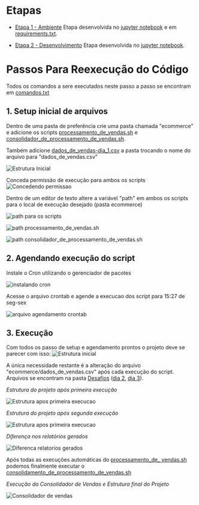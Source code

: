 
# Etapas

* [Etapa 1 - Ambiente](requirements.txt)
Etapa desenvolvida no [jupyter notebook](Desafio.ipynb) e em [requirements.txt](requirements.txt).

* [Etapa 2 - Desenvolvimento](Desafio.ipynb)
Etapa desenvolvida no [jupyter notebook](Desafio.ipynb).

# Passos Para Reexecução do Código

Todos os comandos a sere executados neste passo a passo se encontram em [comandos.txt](./comandos.txt)

## 1. Setup inicial de arquivos

Dentro de uma pasta de preferência crie uma pasta chamada "ecommerce" e adicione os scripts [processamento_de_vendas.sh](ecommerce/processamento_de_vendas.sh) e [consolidador_de_processamento_de_vendas.sh](ecommerce/consolidador_de_processamento_de_vendas.sh).

Também adicione [dados_de_vendas-dia_1.csv](dados_de_vendas-dia_1.csv) a pasta trocando o nome do arquivo para "dados_de_vendas.csv"

![Estrutura Inicial](../Evidências/Estrutura_inicial.png)

Conceda permissão de execução para ambos os scripts
![Concedendo permissao](../Evidências/Concendendo_permissao_scripts.png)

Dentro de um editor de texto altere a variável "path" em ambos os scripts para o local de execução desejado (pasta ecommerce)

![path para os scripts](../Evidências/get_path.png)

![path processamento_de_vendas.sh](../Evidências/path-processamento_vendas.png)

![path consolidador_de_processamento_de_vendas.sh](../Evidências/path-consolidador_vendas.png)


## 2. Agendando execução do script
Instale o Cron utilizando o gerenciador de pacotes

![instalando cron](../Evidências/Install_cron.png)

Acesse o arquivo crontab e agende a execucao dos script para 15:27 de seg-sex

![arquivo agendamento crontab](../Evidências/crontab_edit.png)

## 3. Execução

Com todos os passo de setup e agendamento prontos o projeto deve se parecer com isso:
![Estrutura inicial](../Evidências/Estrutura_inicial_c_permissao.png)

A única necessidade restante é a alteração do arquivo "ecommerce/dados_de_vendas.csv" após cada execução do script. Arquivos se encontram na pasta [Desafios](.) ([dia 2](dados_de_vendas-dia_2.csv), [dia 3](dados_de_vendas-dia_3.csv)).

_Estrutura  do projeto após primeira execução_

![Estrutura apos primeira execucao](../Evidências/Primeira_execucao.png)

_Estrutura  do projeto após segunda execução_

![Estrutura apos primeira execucao](../Evidências/Segunda%20_execucao.png)

_Diferença nos relatórios gerados_

![Diferenca relatorios gerados](../Evidências/Diferenca_relatorio.png)

Após todas as execuções automáticas do [processamento_de_ vendas.sh](ecommerce/processamento_de_vendas.sh) podemos finalmente executar o [consolidamento_de_processamento_de_vendas.sh](ecommerce/consolidador_de_processamento_de_vendas.sh)

_Execução do Consolidador de Vendas e Estrutura final do Projeto_

![Consolidador de vendas](../Evidências/consolidador_de_vendas.png)

